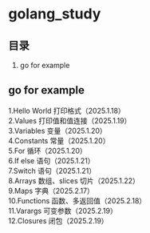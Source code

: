 # golang_study

## 目录
1. go for example

## go for example
1.Hello World 打印格式（2025.1.18）  
2.Values 打印值和值连接（2025.1.19）  
3.Variables 变量（2025.1.20）  
4.Constants 常量（2025.1.20）  
5.For 循环（2025.1.20）  
6.If else 语句（2025.1.21）  
7.Switch 语句（2025.1.21）  
8.Arrays 数组、slices 切片（2025.1.22）  
9.Maps 字典（2025.2.17）  
10.Functions 函数、多返回值（2025.2.18）  
11.Varargs 可变参数（2025.2.19）  
12.Closures 闭包（2025.2.19）  